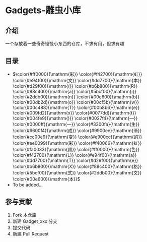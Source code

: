 # Gadgets-雕虫小库

## 介绍

一个存放着一些奇奇怪怪小东西的仓库，不求有用，但求有趣

## 目录

* $\color{#ff0000}{\mathrm{彩}}
\color{#f42700}{\mathrm{虹}}
\color{#e94f00}{\mathrm{文}}
\color{#dd7700}{\mathrm{本}}
\color{#d29f00}{\mathrm{(}}
\color{#b6b800}{\mathrm{R}}
\color{#88c400}{\mathrm{a}}
\color{#5bcf00}{\mathrm{i}}
\color{#2ddb00}{\mathrm{n}}
\color{#00e600}{\mathrm{b}}
\color{#00db2d}{\mathrm{o}}
\color{#00cf5b}{\mathrm{w}}
\color{#00c488}{\mathrm{T}}
\color{#00b8b6}{\mathrm{e}}
\color{#009fd2}{\mathrm{x}}
\color{#0077dd}{\mathrm{t}}
\color{#004fe9}{\mathrm{)}}
\color{#0027f4}{\mathrm{—}}
\color{#0000ff}{\mathrm{—}}
\color{#3300fa}{\mathrm{生}}
\color{#6600f4}{\mathrm{成}}
\color{#9900ee}{\mathrm{渐}}
\color{#cc00e9}{\mathrm{变}}
\color{#e900cc}{\mathrm{的}}
\color{#ee0099}{\mathrm{彩}}
\color{#f40066}{\mathrm{虹}}
\color{#fa0033}{\mathrm{颜}}
\color{#ff0000}{\mathrm{色}}
\color{#f42700}{\mathrm{L}}
\color{#e94f00}{\mathrm{a}}
\color{#dd7700}{\mathrm{T}}
\color{#d29f00}{\mathrm{e}}
\color{#b6b800}{\mathrm{X}}
\color{#88c400}{\mathrm{格}}
\color{#5bcf00}{\mathrm{式}}
\color{#2ddb00}{\mathrm{文}}
\color{#00e600}{\mathrm{本}}$
* To be added...

## 参与贡献

1. Fork 本仓库
2. 新建 Gadget_xxx 分支
3. 提交代码
4. 新建 Pull Request
